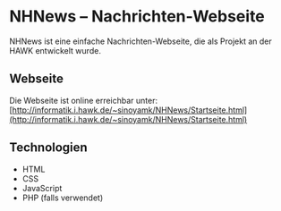 # NHNews – Nachrichten-Webseite  

NHNews ist eine einfache Nachrichten-Webseite, die als Projekt an der HAWK entwickelt wurde.

## Webseite  
Die Webseite ist online erreichbar unter:  
[http://informatik.i.hawk.de/~sinoyamk/NHNews/Startseite.html](http://informatik.i.hawk.de/~sinoyamk/NHNews/Startseite.html)  

## Technologien  
- HTML  
- CSS  
- JavaScript  
- PHP (falls verwendet)  
